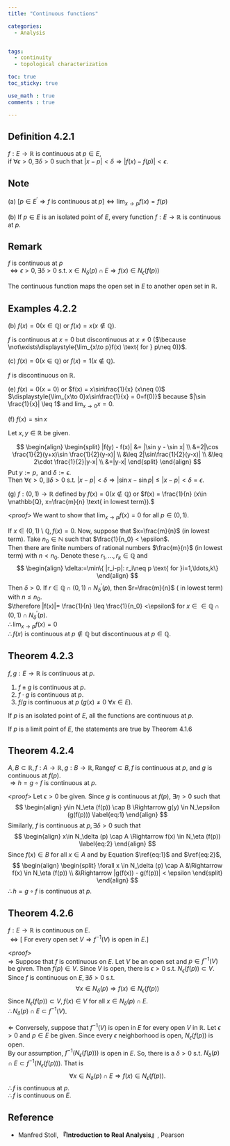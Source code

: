 ```yaml
---
title: "Continuous functions"

categories:
  - Analysis


tags:
  - continuity
  - topological characterization

toc: true
toc_sticky: true

use_math : true
comments : true

---
```

## Definition 4.2.1
$f:E\to \mathbb{R}$ is continuous at $p\in E$, <br /> if $\forall \epsilon >0, \exists \delta >0$ such that $|x-p|<\delta \Rightarrow |f(x)-f(p)|<\epsilon$.

## Note
(a) $[p\in E^\prime \Rightarrow f \text{ is continuous at }p] \iff \displaystyle{\lim_{x\to p}f(x)=f(p)}$ 

(b) If $p\in E$ is an isolated point of $E$, every function $f:E\to \mathbb{R}$ is continuous at $p$.

## Remark
$f$ is continuous at $p$ <br />$\iff \epsilon >0, \exists \delta >0 \text{ s.t. }x\in N_\delta (p) \cap E \Rightarrow f(x) \in N_\epsilon (f(p))$

The continuous function maps the open set in $E$ to another open set in $\mathbb{R}.$

## Examples 4.2.2
(b) $f(x) = 0 (x\in \mathbb{Q})$ or $f(x) = x (x\not\in \mathbb{Q})$.

$f$ is continuous at $x=0$ but discontinuous at $x\neq 0$ ($\because \not\exists\displaystyle{\lim_{x\to p}f(x) \text{ for } p\neq 0)}$.

(c) $f(x) = 0 (x\in \mathbb{Q})$ or $f(x) = 1 (x\not\in \mathbb{Q}).$

$f$ is discontinuous on $\mathbb{R}$.

(e) $f(x) = 0 (x=0)$ or $f(x) = x\sin\frac{1}{x} (x\neq 0)$
<br />
$\displaystyle{\lim_{x\to 0}x\sin\frac{1}{x} = 0=f(0)}$ because $|\sin \frac{1}{x}| \leq 1$ and $\displaystyle{\lim_{x\to 0}x =0}$.

(f) $f(x) = \sin x$

Let $x,y \in \mathbb{R}$ be given.

$$
\begin{align}
\begin{split}
|f(y) - f(x)| &= |\sin y - \sin x| \\
&=2|\cos \frac{1}{2}(y+x)\sin \frac{1}{2}(y-x)| \\
&\leq 2|\sin\frac{1}{2}(y-x)| \\
&\leq 2\cdot \frac{1}{2}|y-x| \\
&=|y-x|
\end{split}
\end{align}
$$
Put $y:=p, \text{ and }\delta :=\epsilon$.  <br />Then $\forall \epsilon >0, \exists \delta >0$ s.t. $|x-p|<\delta \Rightarrow |\sin x -\sin p| \leq |x-p| <\delta =\epsilon$.

(g) $f:(0,1)\to\mathbb{R}$ defined by $f(x) =0 (x\not\in \mathbb{Q})$ or $f(x) = \frac{1}{n} (x\in \mathbb{Q}, x=\frac{m}{n} \text{ in lowest term}).$ 

<*proof*>
We want to show that $\displaystyle{\lim_{x\to p}f(x)=0}$ for all $p\in (0,1)$.

If $x\in (0,1)\setminus \mathbb{Q}, f(x)=0$. Now, suppose that $x=\frac{m}{n}$ (in lowest term). Take $n_0 \in \mathbb{N}$ such that $\frac{1}{n_0} < \epsilon$. <br /> Then there are finite numbers of rational numbers $\frac{m}{n}$ (in lowest term) with $n<n_0$. Denote these $r_1,\ldots, r_k\in \mathbb{Q}$ and 
$$
\begin{align}
\delta:=\min\{ |r_i-p|: r_i\neq p \text{ for }i=1,\ldots,k\}
\end{align}
$$
Then $\delta >0$. If $r\in \mathbb{Q}\cap(0,1)\cap N^\prime_\delta (p)$, then $r=\frac{m}{n}$ ( in lowest term) with $n\leq n_0$. <br /> $\therefore |f(x)|= \frac{1}{n} \leq \frac{1}{n_0} <\epsilon$ for $x\in \in \mathbb{Q}\cap(0,1)\cap N^\prime_\delta (p)$. <br /> $\therefore \displaystyle{\lim_{x\to p}f(x)=0}$ <br /> $\therefore f(x)$ is continuous at $p\not\in \mathbb{Q}$ but discontinuous at $p\in \mathbb{Q}$.
$$\tag*{$\square$}$$

## Theorem 4.2.3
$f,g: E\to\mathbb{R}$ is continuous at $p$.

1. $f\pm g$ is continuous at $p$.
2. $f\cdot g$ is continuous at $p$.
3. $f/g$ is continuous at $p$ $(g(x)\neq 0 \: \forall x \in E)$.

If $p$ is an isolated point of $E$, all the functions are continuous at $p$.

If $p$ is a limit point of $E$, the statements are true by Theorem 4.1.6
$$\tag*{$\square$}$$


## Theorem 4.2.4
$A,B\subset \mathbb{R}, f:A\to\mathbb{R}, g:B\to\mathbb{R}, \text{Range} f\subset B, f$ is continuous at $p$, and $g$ is continuous at $f(p)$. <br /> $\Rightarrow h=g\circ f$ is continuous at $p$.

<*proof*>
Let $\epsilon >0$ be given. Since $g$ is continuous at $f(p)$, $\exists \eta >0$ such that 
$$
\begin{align}
y\in N_\eta (f(p)) \cap B \Rightarrow g(y) \in N_\epsilon (g(f(p)))
\label{eq:1}
\end{align}
$$
Similarly, $f$ is continuous at $p, \exists \delta >0$ such that 
$$
\begin{align}
x\in N_\delta (p) \cap A \Rightarrow f(x) \in N_\eta (f(p))
\label{eq:2}
\end{align}
$$
Since $f(x)\in B$ for all $x\in A$ and by Equation $\ref{eq:1}$ and $\ref{eq:2}$,
$$
\begin{align}
\begin{split}
\forall x \in N_\delta (p) \cap A &\Rightarrow f(x) \in N_\eta (f(p)) \\
&\Rightarrow |g(f(x)) - g(f(p))| < \epsilon
\end{split}
\end{align}
$$
$\therefore h=g\circ f$ is continuous at $p$.
$$\tag*{$\square$}$$

## Theorem 4.2.6
$f:E\to\mathbb{R}$ is continuous on $E$. <br /> $\iff [\text{ For every open set }V  \Rightarrow f^{-1}(V) \text{ is open in } E.]$

<*proof*> <br />
$\Rightarrow$ Suppose that $f$ is continuous on $E$. Let $V$ be an open set and $p\in f^{-1}(V)$ be given. Then $f(p) \in V$. Since $V$ is open, there is $\epsilon >0$ s.t.  $N_{\epsilon} (f(p)) \subset V.$ Since $f$ is continuous on $E, \exists \delta >0$ s.t. 
$$
\forall x \in N_\delta (p) \Rightarrow f(x) \in N_\epsilon (f(p))
$$
Since $N_\epsilon (f(p)) \subset V, f(x)\in V$ for all $x\in N_\delta (p)\cap E$. <br /> $\therefore N_\delta (p) \cap E \subset f^{-1}(V)$.

$\Leftarrow$ Conversely, suppose that $f^{-1}(V)$ is open in $E$ for every open $V$ in $\mathbb{R}$. Let $\epsilon>0$ and $p\in E$ be given. Since every $\epsilon$ neighborhood is open,  $N_\epsilon (f(p))$ is open. <br /> By our assumption, $f^{-1}(N_\epsilon (f(p)))$ is open in $E$. So, there is a $\delta >0$ s.t. $N_\delta (p) \cap E \subset f^{-1}(N_\epsilon (f(p)))$. That is 
$$
\forall x\in N_\delta (p) \cap E \Rightarrow f(x) \in N_\epsilon (f(p)).
$$
$\therefore f$ is continuous at $p$. <br /> $\therefore f$ is continuous on $E$.
$$\tag*{$\square$}$$

## Reference
- Manfred Stoll,  **『**Introduction to Real Analysis**』**, Pearson
